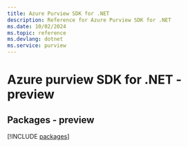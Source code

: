 ```yaml
---
title: Azure Purview SDK for .NET
description: Reference for Azure Purview SDK for .NET
ms.date: 10/02/2024
ms.topic: reference
ms.devlang: dotnet
ms.service: purview
---
```

# Azure purview SDK for .NET - preview
## Packages - preview
[!INCLUDE [packages](purview-index.md)]
